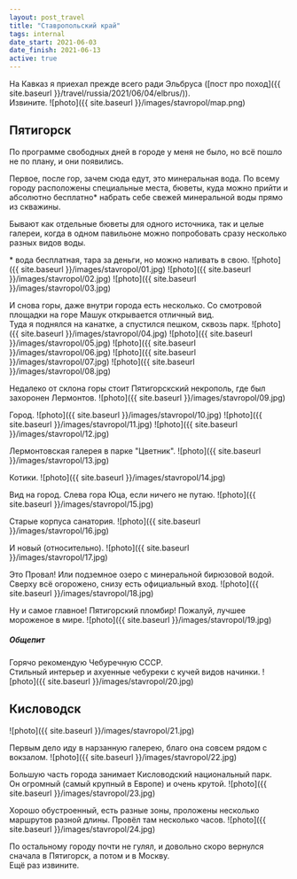 ```yaml
---
layout: post_travel
title: "Ставропольский край"
tags: internal
date_start: 2021-06-03
date_finish: 2021-06-13
active: true
---
```


На Кавказ я приехал прежде всего ради Эльбруса ([пост про поход]({{ site.baseurl }}/travel/russia/2021/06/04/elbrus/)).  
Извините.
![photo]({{ site.baseurl }}/images/stavropol/map.png)

## Пятигорск

По программе свободных дней в городе у меня не было, но всё пошло не по плану, и они появились.

Первое, после гор, зачем сюда едут, это минеральная вода. По всему городу расположены специальные места, бюветы, куда можно прийти и абсолютно бесплатно* набрать себе свежей минеральной воды прямо из скважины.

Бывают как отдельные бюветы для одного источника, так и целые галереи, когда в одном павильоне можно попробовать сразу несколько разных видов воды.

\* вода бесплатная, тара за деньги, но можно наливать в свою.
![photo]({{ site.baseurl }}/images/stavropol/01.jpg)
![photo]({{ site.baseurl }}/images/stavropol/02.jpg)
![photo]({{ site.baseurl }}/images/stavropol/03.jpg)

И снова горы, даже внутри города есть несколько. Со смотровой площадки на горе Машук открывается отличный вид.  
Туда я поднялся на канатке, а спустился пешком, сквозь парк.
![photo]({{ site.baseurl }}/images/stavropol/04.jpg)
![photo]({{ site.baseurl }}/images/stavropol/05.jpg)
![photo]({{ site.baseurl }}/images/stavropol/06.jpg)
![photo]({{ site.baseurl }}/images/stavropol/07.jpg)
![photo]({{ site.baseurl }}/images/stavropol/08.jpg)

Недалеко от склона горы стоит Пятигорскский некрополь, где был захоронен Лермонтов.
![photo]({{ site.baseurl }}/images/stavropol/09.jpg)

Город.
![photo]({{ site.baseurl }}/images/stavropol/10.jpg)
![photo]({{ site.baseurl }}/images/stavropol/11.jpg)
![photo]({{ site.baseurl }}/images/stavropol/12.jpg)

Лермонтовская галерея в парке "Цветник".
![photo]({{ site.baseurl }}/images/stavropol/13.jpg)

Котики.
![photo]({{ site.baseurl }}/images/stavropol/14.jpg)

Вид на город. Слева гора Юца, если ничего не путаю.
![photo]({{ site.baseurl }}/images/stavropol/15.jpg)

Старые корпуса санатория.
![photo]({{ site.baseurl }}/images/stavropol/16.jpg)

И новый (относительно).
![photo]({{ site.baseurl }}/images/stavropol/17.jpg)

Это Провал! Или подземное озеро с минеральной бирюзовой водой.
Сверху всё огорожено, снизу есть официальный вход.
![photo]({{ site.baseurl }}/images/stavropol/18.jpg)

Ну и самое главное! Пятигорский пломбир!
Пожалуй, лучшее мороженое в мире.
![photo]({{ site.baseurl }}/images/stavropol/19.jpg)

##### Общепит

Горячо рекомендую Чебуречную СССР.  
Стильный интерьер и ахуенные чебуреки с кучей видов начинки.
![photo]({{ site.baseurl }}/images/stavropol/20.jpg)

## Кисловодск

![photo]({{ site.baseurl }}/images/stavropol/21.jpg)

Первым дело иду в нарзанную галерею, благо она совсем рядом с вокзалом.
![photo]({{ site.baseurl }}/images/stavropol/22.jpg)

Большую часть города занимает Кисловодский национальный парк.  
Он огромный (самый крупный в Европе) и очень крутой.
![photo]({{ site.baseurl }}/images/stavropol/23.jpg)

Хорошо обустроенный, есть разные зоны, проложены несколько маршрутов разной длины. Провёл там несколько часов.
![photo]({{ site.baseurl }}/images/stavropol/24.jpg)

По остальному городу почти не гулял, и довольно скоро вернулся сначала в Пятигорск, а потом и в Москву.  
Ещё раз извините.
